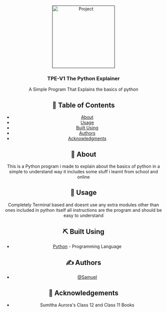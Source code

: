 ﻿<p align="center">
  <a href="" rel="noopener">
 <img width=200px height=200px src="https://img.freepik.com/free-icon/snakes_318-368381.jpg" alt="Project"></a>
</p>

<h3 align="center">TPE-V1 The Python Explainer</h3>

<div align="center">

 
<p align="center"> A Simple Program That Explains the basics of python
    <br> 
</p>

## 📝 Table of Contents
- [About](#about)
- [Usage](#usage)
- [Built Using](#built_using)
- [Authors](#authors)
- [Acknowledgments](#acknowledgement)

## 🧐 About <a name = "about"></a>
This is a Python program i made to explain about the basics of python in a simple to understand way it includes some stuff i learnt from school and online


## 🎈 Usage <a name="usage"></a>
Completely Terminal based and doesnt use any extra modules other than ones included in python itself all instructions are the program and should be easy to understand

## ⛏️ Built Using <a name = "built_using"></a>
- [Python](https://www.python.ord) - Programming Language

## ✍️ Authors <a name = "authors"></a>
- [@Samuel](https://github.com/Samplayz2007) 


## 🎉 Acknowledgements <a name = "acknowledgement"></a>
- Sumitha Aurora's Class 12 and Class 11 Books
